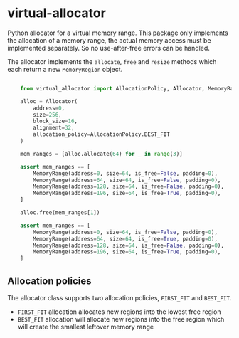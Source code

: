 # virtual-allocator

Python allocator for a virtual memory range. This package only implements the allocation of a memory range,
the actual memory access must be implemented separately. So no use-after-free errors can be handled.

The allocator implements the `allocate`, `free` and `resize` methods which each return a new `MemoryRegion` object.

``` python

    from virtual_allocator import AllocationPolicy, Allocator, MemoryRange

    alloc = Allocator(
        address=0,
        size=256,
        block_size=16,
        alignment=32,
        allocation_policy=AllocationPolicy.BEST_FIT
    )

    mem_ranges = [alloc.allocate(64) for _ in range(3)]

    assert mem_ranges == [
        MemoryRange(address=0, size=64, is_free=False, padding=0),
        MemoryRange(address=64, size=64, is_free=False, padding=0),
        MemoryRange(address=128, size=64, is_free=False, padding=0),
        MemoryRange(address=196, size=64, is_free=True, padding=0),
    ]

    alloc.free(mem_ranges[1])

    assert mem_ranges == [
        MemoryRange(address=0, size=64, is_free=False, padding=0),
        MemoryRange(address=64, size=64, is_free=True, padding=0),
        MemoryRange(address=128, size=64, is_free=False, padding=0),
        MemoryRange(address=196, size=64, is_free=True, padding=0),
    ]
```

## Allocation policies

The allocator class supports two allocation policies, `FIRST_FIT` and `BEST_FIT`.

* `FIRST_FIT` allocation allocates new regions into the lowest free region
* `BEST_FIT` allocation will allocate new regions into the free region which will create the smallest leftover memory
  range
